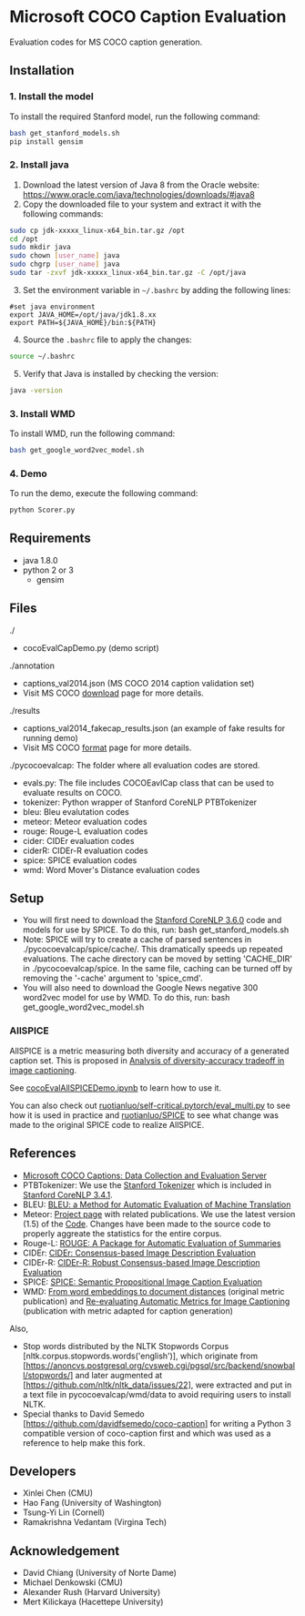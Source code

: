 Microsoft COCO Caption Evaluation
===================

Evaluation codes for MS COCO caption generation.

## Installation
### 1. Install the model
To install the required Stanford model, run the following command:
```bash
bash get_stanford_models.sh
pip install gensim
```
### 2. Install java
1. Download the latest version of Java 8 from the Oracle website: https://www.oracle.com/java/technologies/downloads/#java8
2. Copy the downloaded file to your system and extract it with the following commands:
```bash
sudo cp jdk-xxxxx_linux-x64_bin.tar.gz /opt
cd /opt
sudo mkdir java
sudo chown [user_name] java
sudo chgrp [user_name] java
sudo tar -zxvf jdk-xxxxx_linux-x64_bin.tar.gz -C /opt/java
```
3. Set the environment variable in `~/.bashrc` by adding the following lines:
```
#set java environment
export JAVA_HOME=/opt/java/jdk1.8.xx
export PATH=${JAVA_HOME}/bin:${PATH}
```
4. Source the `.bashrc` file to apply the changes:
```bash
source ~/.bashrc
```

5. Verify that Java is installed by checking the version:

```bash
java -version
```
### 3. Install WMD
To install WMD, run the following command:
```bash
bash get_google_word2vec_model.sh
```

### 4. Demo
To run the demo, execute the following command:
```bash
python Scorer.py
```
## Requirements ##
- java 1.8.0
- python 2 or 3
  - gensim

## Files ##
./
- cocoEvalCapDemo.py (demo script)

./annotation
- captions_val2014.json (MS COCO 2014 caption validation set)
- Visit MS COCO [download](http://mscoco.org/dataset/#download) page for more details.

./results
- captions_val2014_fakecap_results.json (an example of fake results for running demo)
- Visit MS COCO [format](http://mscoco.org/dataset/#format) page for more details.

./pycocoevalcap: The folder where all evaluation codes are stored.
- evals.py: The file includes COCOEavlCap class that can be used to evaluate results on COCO.
- tokenizer: Python wrapper of Stanford CoreNLP PTBTokenizer
- bleu: Bleu evalutation codes
- meteor: Meteor evaluation codes
- rouge: Rouge-L evaluation codes
- cider: CIDEr evaluation codes
- ciderR: CIDEr-R evaluation codes
- spice: SPICE evaluation codes
- wmd: Word Mover's Distance evaluation codes

## Setup ##

- You will first need to download the [Stanford CoreNLP 3.6.0](http://stanfordnlp.github.io/CoreNLP/index.html) code and models for use by SPICE. To do this, run:
    bash get_stanford_models.sh
- Note: SPICE will try to create a cache of parsed sentences in ./pycocoevalcap/spice/cache/. This dramatically speeds up repeated evaluations. The cache directory can be moved by setting 'CACHE_DIR' in ./pycocoevalcap/spice. In the same file, caching can be turned off by removing the '-cache' argument to 'spice_cmd'. 
- You will also need to download the Google News negative 300 word2vec model for use by WMD. To do this, run:
    bash get_google_word2vec_model.sh


### AllSPICE
AllSPICE is a metric measuring both diversity and accuracy of a generated caption set. This is proposed in [Analysis of diversity-accuracy tradeoff in image captioning](https://arxiv.org/abs/2002.11848).

See [cocoEvalAllSPICEDemo.ipynb](cocoEvalAllSPICEDemo.ipynb) to learn how to use it.

You can also check out [ruotianluo/self-critical.pytorch/eval_multi.py](https://github.com/ruotianluo/self-critical.pytorch/blob/master/eval_multi.py#L36) to see how it is used in practice and [ruotianluo/SPICE](https://github.com/ruotianluo/SPICE/commit/046d8cf73db93653c0e22fdd0ed65d2106642244) to see what change was made to the original SPICE code to realize AllSPICE.

## References ##

- [Microsoft COCO Captions: Data Collection and Evaluation Server](http://arxiv.org/abs/1504.00325)
- PTBTokenizer: We use the [Stanford Tokenizer](http://nlp.stanford.edu/software/tokenizer.shtml) which is included in [Stanford CoreNLP 3.4.1](http://nlp.stanford.edu/software/corenlp.shtml).
- BLEU: [BLEU: a Method for Automatic Evaluation of Machine Translation](http://www.aclweb.org/anthology/P02-1040.pdf)
- Meteor: [Project page](http://www.cs.cmu.edu/~alavie/METEOR/) with related publications. We use the latest version (1.5) of the [Code](https://github.com/mjdenkowski/meteor). Changes have been made to the source code to properly aggreate the statistics for the entire corpus.
- Rouge-L: [ROUGE: A Package for Automatic Evaluation of Summaries](http://anthology.aclweb.org/W/W04/W04-1013.pdf)
- CIDEr: [CIDEr: Consensus-based Image Description Evaluation](http://arxiv.org/pdf/1411.5726.pdf)
- CIDEr-R: [CIDEr-R: Robust Consensus-based Image Description Evaluation](https://aclanthology.org/2021.wnut-1.39.pdf)
- SPICE: [SPICE: Semantic Propositional Image Caption Evaluation](https://arxiv.org/abs/1607.08822)
- WMD: [From word embeddings to document distances](http://proceedings.mlr.press/v37/kusnerb15.html) (original metric publication) and [Re-evaluating Automatic Metrics for Image Captioning](http://aclweb.org/anthology/E17-1019) (publication with metric adapted for caption generation)

Also,

- Stop words distributed by the NLTK Stopwords Corpus [nltk.corpus.stopwords.words('english')], which originate from [https://anoncvs.postgresql.org/cvsweb.cgi/pgsql/src/backend/snowball/stopwords/] and later augmented at [https://github.com/nltk/nltk_data/issues/22], were extracted and put in a text file in pycocoevalcap/wmd/data to avoid requiring users to install NLTK.
- Special thanks to David Semedo [https://github.com/davidfsemedo/coco-caption] for writing a Python 3 compatible version of coco-caption first and which was used as a reference to help make this fork.

## Developers ##
- Xinlei Chen (CMU)
- Hao Fang (University of Washington)
- Tsung-Yi Lin (Cornell)
- Ramakrishna Vedantam (Virgina Tech)

## Acknowledgement ##
- David Chiang (University of Norte Dame)
- Michael Denkowski (CMU)
- Alexander Rush (Harvard University)
- Mert Kilickaya (Hacettepe University)